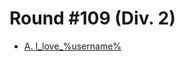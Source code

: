 # Round #109 (Div. 2)

* [A. I_love_%username%][]

[A. I_love_%username%]: http://codeforces.com/contest/155/problem/A
